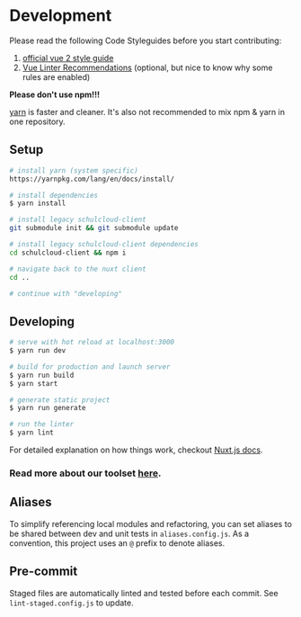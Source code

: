 # Development

Please read the following Code Styleguides before you start contributing:

1. [official vue 2 style guide](https://vuejs.org/v2/style-guide/)
1. [Vue Linter Recommendations](https://eslint.vuejs.org/user-guide/) (optional, but nice to know why some rules are enabled)

**Please don't use npm!!!**

[yarn](https://yarnpkg.com/lang/en/docs/install/) is faster and cleaner. It's also not recommended to mix npm & yarn in one repository.

## Setup

```bash
# install yarn (system specific)
https://yarnpkg.com/lang/en/docs/install/

# install dependencies
$ yarn install

# install legacy schulcloud-client
git submodule init && git submodule update

# install legacy schulcloud-client dependencies
cd schulcloud-client && npm i

# navigate back to the nuxt client
cd ..

# continue with "developing"
```

## Developing

```bash
# serve with hot reload at localhost:3000
$ yarn run dev

# build for production and launch server
$ yarn run build
$ yarn start

# generate static project
$ yarn run generate

# run the linter
$ yarn lint
```

For detailed explanation on how things work, checkout [Nuxt.js docs](https://nuxtjs.org).

### Read more about our toolset [here](/tools.html).

## Aliases

To simplify referencing local modules and refactoring, you can set aliases to be shared between dev and unit tests in `aliases.config.js`. As a convention, this project uses an `@` prefix to denote aliases.

## Pre-commit

Staged files are automatically linted and tested before each commit. See `lint-staged.config.js` to update.
